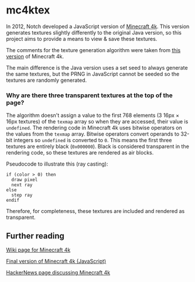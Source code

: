 # mc4ktex
In 2012, Notch developed a JavaScript version of [Minecraft 4k](https://minecraft.wiki/w/Minecraft_4k). This version generates textures slightly differently to the original Java version, so this project aims to provide a means to view & save these textures.

The comments for the texture generation algorithm were taken from [this version](https://jsfiddle.net/vyder/2yr59/) of Minecraft 4k.

The main difference is the Java version uses a set seed to always generate the same textures, but the PRNG in JavaScript cannot be seeded so the textures are randomly generated.

### Why are there three transparent textures at the top of the page?
The algorithm doesn't assign a value to the first 768 elements (3 16px &times; 16px textures) of the `texmap` array so when they are accessed, their value is `undefined`. The rendering code in Minecraft 4k uses bitwise operators on the values from the `texmap` array. Bitwise operators convert operands to 32-bit integers so `undefined` is converted to `0`. This means the first three textures are entirely black (`0x000000`). Black is considered transparent in the rendering code, so these textures are rendered as air blocks.

Pseudocode to illustrate this (ray casting):
```
if (color > 0) then
  draw pixel
  next ray
else
  step ray
endif
```

Therefore, for completeness, these textures are included and rendered as transparent.

## Further reading
[Wiki page for Minecraft 4k](https://minecraft.wiki/w/Minecraft_4k)

[Final version of Minecraft 4k (JavaScript)](https://jsfiddle.net/uzMPU/)

[HackerNews page discussing Minecraft 4k](https://news.ycombinator.com/item?id=4862830)

